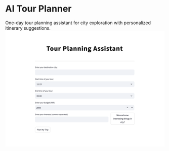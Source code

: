 # AI Tour Planner
One-day tour planning assistant for city exploration with personalized itinerary suggestions.
![home screen image](images/home_screen.png)
